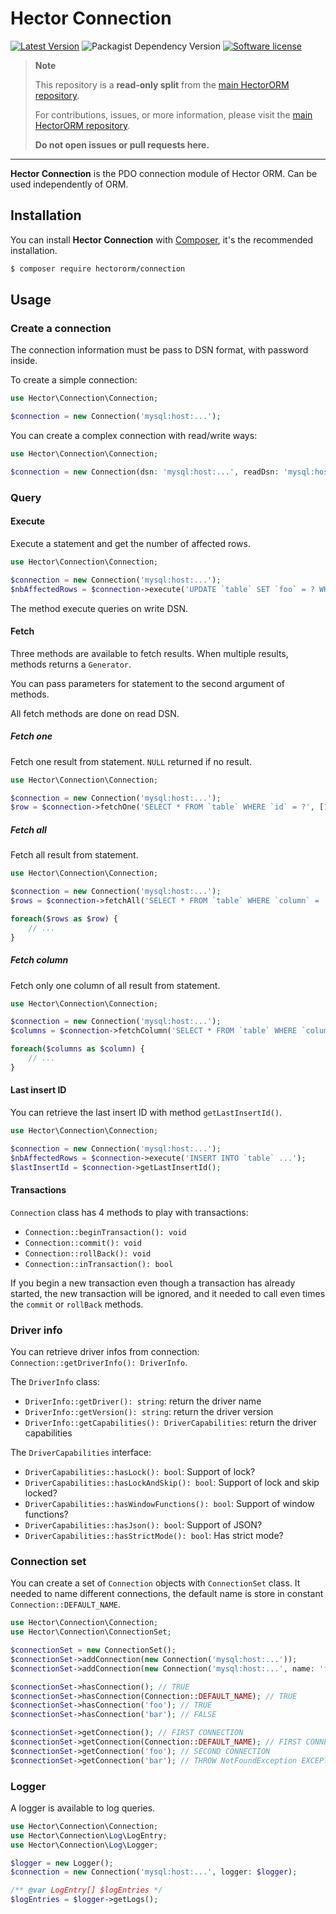 # Hector Connection

[![Latest Version](https://img.shields.io/packagist/v/hectororm/connection.svg?style=flat-square)](https://github.com/hectororm/connection/releases)
![Packagist Dependency Version](https://img.shields.io/packagist/dependency-v/hectororm/connection/php?version=dev-main&style=flat-square)
[![Software license](https://img.shields.io/github/license/hectororm/connection.svg?style=flat-square)](https://github.com/hectororm/connection/blob/main/LICENSE)

> **Note**
>
> This repository is a **read-only split** from the [main HectorORM repository](https://github.com/hectororm/hectororm).
>
> For contributions, issues, or more information, please visit
> the [main HectorORM repository](https://github.com/hectororm/hectororm).
>
> **Do not open issues or pull requests here.**

---

**Hector Connection** is the PDO connection module of Hector ORM. Can be used independently of ORM.

## Installation

You can install **Hector Connection** with [Composer](https://getcomposer.org/), it's the recommended installation.

```bash
$ composer require hectororm/connection
```

## Usage

### Create a connection

The connection information must be pass to DSN format, with password inside.

To create a simple connection:

```php
use Hector\Connection\Connection;

$connection = new Connection('mysql:host:...');
```

You can create a complex connection with read/write ways:

```php
use Hector\Connection\Connection;

$connection = new Connection(dsn: 'mysql:host:...', readDsn: 'mysql:host:...');
```

### Query

#### Execute

Execute a statement and get the number of affected rows.

```php
use Hector\Connection\Connection;

$connection = new Connection('mysql:host:...');
$nbAffectedRows = $connection->execute('UPDATE `table` SET `foo` = ? WHERE `id` = ?', ['bar', 1]);
```

The method execute queries on write DSN.

#### Fetch

Three methods are available to fetch results. When multiple results, methods returns a `Generator`.

You can pass parameters for statement to the second argument of methods.

All fetch methods are done on read DSN.

##### Fetch one

Fetch one result from statement.
`NULL` returned if no result.

```php
use Hector\Connection\Connection;

$connection = new Connection('mysql:host:...');
$row = $connection->fetchOne('SELECT * FROM `table` WHERE `id` = ?', [1]);
```

##### Fetch all

Fetch all result from statement.

```php
use Hector\Connection\Connection;

$connection = new Connection('mysql:host:...');
$rows = $connection->fetchAll('SELECT * FROM `table` WHERE `column` = :bar', ['bar' => 'foo']);

foreach($rows as $row) {
    // ...
}
```

##### Fetch column

Fetch only one column of all result from statement.

```php
use Hector\Connection\Connection;

$connection = new Connection('mysql:host:...');
$columns = $connection->fetchColumn('SELECT * FROM `table` WHERE `column` = :bar', ['bar' => 'foo'], 2);

foreach($columns as $column) {
    // ...
}
```

#### Last insert ID

You can retrieve the last insert ID with method `getLastInsertId()`.

```php
use Hector\Connection\Connection;

$connection = new Connection('mysql:host:...');
$nbAffectedRows = $connection->execute('INSERT INTO `table` ...');
$lastInsertId = $connection->getLastInsertId();
```

#### Transactions

`Connection` class has 4 methods to play with transactions:

- `Connection::beginTransaction(): void`
- `Connection::commit(): void`
- `Connection::rollBack(): void`
- `Connection::inTransaction(): bool`

If you begin a new transaction even though a transaction has already started, the new transaction will be ignored, and
it needed to call even times the `commit` or `rollBack` methods.


### Driver info

You can retrieve driver infos from connection: `Connection::getDriverInfo(): DriverInfo`.

The `DriverInfo` class:

- `DriverInfo::getDriver(): string`: return the driver name
- `DriverInfo::getVersion(): string`: return the driver version
- `DriverInfo::getCapabilities(): DriverCapabilities`: return the driver capabilities

The `DriverCapabilities` interface:

- `DriverCapabilities::hasLock(): bool`: Support of lock?
- `DriverCapabilities::hasLockAndSkip(): bool`: Support of lock and skip locked?
- `DriverCapabilities::hasWindowFunctions(): bool`: Support of window functions?
- `DriverCapabilities::hasJson(): bool`: Support of JSON?
- `DriverCapabilities::hasStrictMode(): bool`: Has strict mode?


### Connection set

You can create a set of `Connection` objects with `ConnectionSet` class.
It needed to name different connections, the default name is store in constant `Connection::DEFAULT_NAME`.

```php
use Hector\Connection\Connection;
use Hector\Connection\ConnectionSet;

$connectionSet = new ConnectionSet();
$connectionSet->addConnection(new Connection('mysql:host:...'));
$connectionSet->addConnection(new Connection('mysql:host:...', name: 'foo'));

$connectionSet->hasConnection(); // TRUE
$connectionSet->hasConnection(Connection::DEFAULT_NAME); // TRUE
$connectionSet->hasConnection('foo'); // TRUE
$connectionSet->hasConnection('bar'); // FALSE

$connectionSet->getConnection(); // FIRST CONNECTION
$connectionSet->getConnection(Connection::DEFAULT_NAME); // FIRST CONNECTION
$connectionSet->getConnection('foo'); // SECOND CONNECTION
$connectionSet->getConnection('bar'); // THROW NotFoundException EXCEPTION
```

### Logger

A logger is available to log queries.

```php
use Hector\Connection\Connection;
use Hector\Connection\Log\LogEntry;
use Hector\Connection\Log\Logger;

$logger = new Logger();
$connection = new Connection('mysql:host:...', logger: $logger);

/** @var LogEntry[] $logEntries */
$logEntries = $logger->getLogs();
```
